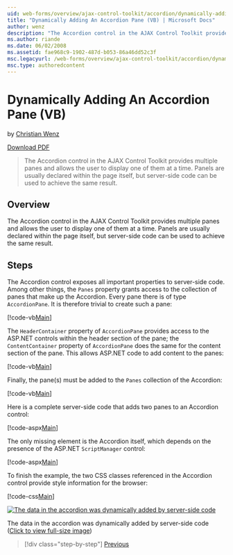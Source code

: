 ```yaml
---
uid: web-forms/overview/ajax-control-toolkit/accordion/dynamically-adding-an-accordion-pane-vb
title: "Dynamically Adding An Accordion Pane (VB) | Microsoft Docs"
author: wenz
description: "The Accordion control in the AJAX Control Toolkit provides multiple panes and allows the user to display one of them at a time. Panels are usually declared w..."
ms.author: riande
ms.date: 06/02/2008
ms.assetid: fae968c9-1902-487d-b053-86a46dd52c3f
msc.legacyurl: /web-forms/overview/ajax-control-toolkit/accordion/dynamically-adding-an-accordion-pane-vb
msc.type: authoredcontent
---
```

# Dynamically Adding An Accordion Pane (VB)

by [Christian Wenz](https://github.com/wenz)

[Download PDF](https://download.microsoft.com/download/6/7/1/6718d452-ff89-4d3f-a90e-c74ec2d636a3/accordion2VB.pdf)

> The Accordion control in the AJAX Control Toolkit provides multiple panes and allows the user to display one of them at a time. Panels are usually declared within the page itself, but server-side code can be used to achieve the same result.

## Overview

The Accordion control in the AJAX Control Toolkit provides multiple panes and allows the user to display one of them at a time. Panels are usually declared within the page itself, but server-side code can be used to achieve the same result.

## Steps

The Accordion control exposes all important properties to server-side code. Among other things, the `Panes` property grants access to the collection of panes that make up the Accordion. Every pane there is of type `AccordionPane`. It is therefore trivial to create such a pane:

[!code-vb[Main](dynamically-adding-an-accordion-pane-vb/samples/sample1.vb)]

The `HeaderContainer` property of `AccordionPane` provides access to the ASP.NET controls within the header section of the pane; the `ContentContainer` property of `AccordionPane` does the same for the content section of the pane. This allows ASP.NET code to add content to the panes:

[!code-vb[Main](dynamically-adding-an-accordion-pane-vb/samples/sample2.vb)]

Finally, the pane(s) must be added to the `Panes` collection of the Accordion:

[!code-vb[Main](dynamically-adding-an-accordion-pane-vb/samples/sample3.vb)]

Here is a complete server-side code that adds two panes to an Accordion control:

[!code-aspx[Main](dynamically-adding-an-accordion-pane-vb/samples/sample4.aspx)]

The only missing element is the Accordion itself, which depends on the presence of the ASP.NET `ScriptManager` control:

[!code-aspx[Main](dynamically-adding-an-accordion-pane-vb/samples/sample5.aspx)]

To finish the example, the two CSS classes referenced in the Accordion control provide style information for the browser:

[!code-css[Main](dynamically-adding-an-accordion-pane-vb/samples/sample6.css)]

[![The data in the accordion was dynamically added by server-side code](dynamically-adding-an-accordion-pane-vb/_static/image2.png)](dynamically-adding-an-accordion-pane-vb/_static/image1.png)

The data in the accordion was dynamically added by server-side code ([Click to view full-size image](dynamically-adding-an-accordion-pane-vb/_static/image3.png))

> [!div class="step-by-step"]
> [Previous](databinding-to-an-accordion-vb.md)
